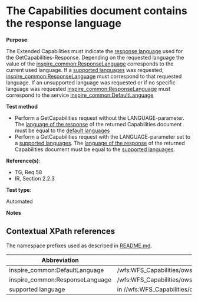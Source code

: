 # The Capabilities document contains the response language

**Purpose**: 

The Extended Capabilities must indicate the [response language](#responseLanguage) used for the GetCapabilities-Response. Depending on the requested language the value of the [inspire_common:ResponseLanguage](#responseLanguage) corresponds to the current used language. If a [supported languages](#supportedLanguage) was requested, [inspire_common:ResponseLanguage](#responseLanguage) must correspond to that requested language. If an unsupported language was requested or if no specific language was requested [inspire_common:ResponseLanguage](#responseLanguage) must correspond to the service [inspire_common:DefaultLanguage](#defaultLanguage)


**Test method**

* Perform a GetCapabilities request without the LANGUAGE-parameter. The [language of the response](#responseLanguage) of the returned Capabilities document must be equal to the [default languages](#defaultLanguage)
* Perform a GetCapabilities request with the LANGUAGE-parameter set to a [supported languages](#supportedLanguage). The [language of the response](#responseLanguage) of the returned Capabilities document must be equal to the [supported languages](#supportedLanguage).

**Reference(s)**: 

* TG, Req 58
* IR, Section 2.2.3

**Test type**: 

Automated

**Notes**

## Contextual XPath references

The namespace prefixes used as described in [README.md](README.md#namespaces).

Abbreviation                                               |  XPath expression
---------------------------------------------------------- | -------------------------------------------------------------------------
inspire_common:DefaultLanguage <a name="defaultLanguage"></a> | /wfs:WFS_Capabilities/ows:OperationsMetadata/ows:ExtendedCapabilities/inspire_dls:ExtendedCapabilities/inspire_common:SupportedLanguages/inspire_common:DefaultLanguage/inspire_common:Language
inspire_common:ResponseLanguage <a name="responseLanguage"></a> | /wfs:WFS_Capabilities/ows:OperationsMetadata/ows:ExtendedCapabilities/inspire_dls:ExtendedCapabilities/inspire_common:ResponseLanguage/inspire_common:Language
supported language <a name="supportedLanguage"></a>| in //wfs:WFS_Capabilities/ows:OperationsMetadata/ows:ExtendedCapabilities/inspire_dls:ExtendedCapabilities/inspire_common:SupportedLanguages/*/inspire_common:Language